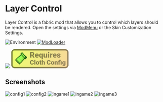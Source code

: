# Layer Control

Layer Control is a fabric mod that allows you to control which layers should be rendered.
Open the settings via [ModMenu](https://modrinth.com/mod/modmenu) or the Skin Customization Settings.

![Environment](https://img.shields.io/badge/environment-client-1976d2?style=flat-square)
[![ModLoader](https://img.shields.io/badge/modloader-Fabric-1976d2?style=flat-square)](https://fabricmc.net/)

[<img src="https://i.imgur.com/c1DH9VL.png" style="height:62px;">](https://modrinth.com/mod/fabric-language-kotlin)
[<img src="https://raw.githubusercontent.com/Jab125/Jab125/main/imgs/requiredClothConfig.png" style="height:62px;">](https://curseforge.com/minecraft/mc-mods/cloth-config)

## Screenshots

![config1](https://i.imgur.com/3MI6klZ.png)
![config2](https://i.imgur.com/mPLW74G.png)
![ingame1](https://i.imgur.com/dDzKfbU.png)
![ingame2](https://i.imgur.com/hx62eOF.png)
![ingame3](https://i.imgur.com/guAp7ME.png)